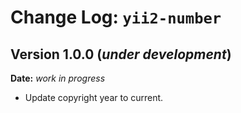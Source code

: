 Change Log: `yii2-number`
=========================

## Version 1.0.0 (_under development_)

**Date:** _work in progress_

- Update copyright year to current.